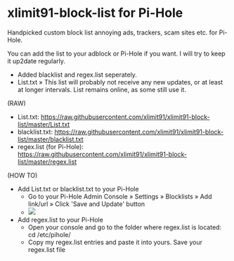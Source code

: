 # xlimit91-block-list for Pi-Hole
Handpicked custom block list annoying ads, trackers, scam sites etc. for Pi-Hole.

You can add the list to your adblock or Pi-Hole if you want. I will try to keep it up2date regularly.
- Added blacklist and regex.list seperately.
- List.txt » This list will probably not receive any new updates, or at least at longer intervals. List remains online, as some still use it.

(RAW)
- List.txt: https://raw.githubusercontent.com/xlimit91/xlimit91-block-list/master/List.txt
- blacklist.txt: https://raw.githubusercontent.com/xlimit91/xlimit91-block-list/master/blacklist.txt
- regex.list (for Pi-Hole): https://raw.githubusercontent.com/xlimit91/xlimit91-block-list/master/regex.list

(HOW TO)
- Add List.txt or blacklist.txt to your Pi-Hole
  - Go to your Pi-Hole Admin Console » Settings » Blocklists » Add link/url » Click 'Save and Update' button
  - ![](https://raw.githubusercontent.com/xlimit91/xlimit91-block-list/master/img/pi-hole-admin-console-blacklist.png)
- Add regex.list to your Pi-Hole
  - Open your console and go to the folder where regex.list is located: cd /etc/pihole/
  - Copy my regex.list entries and paste it into yours. Save your regex.list file
